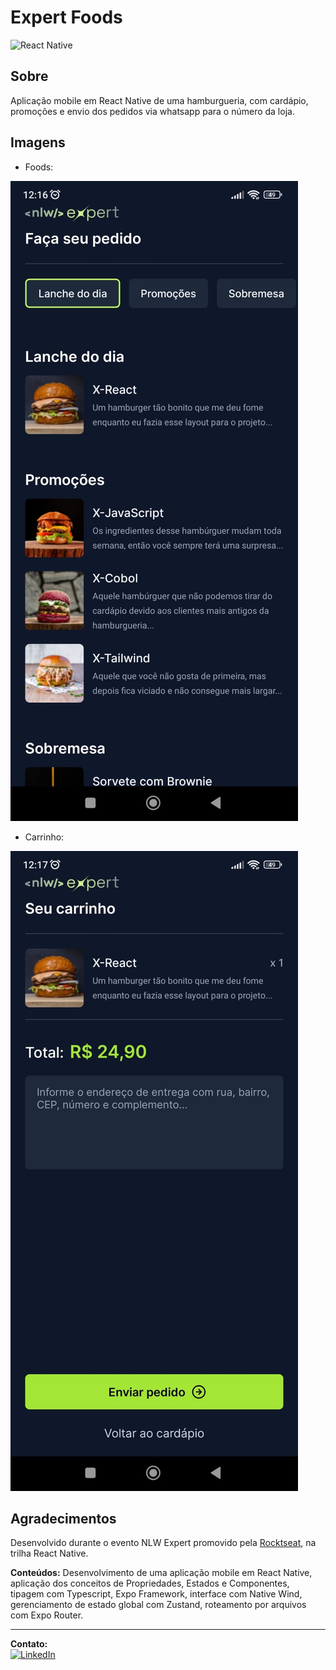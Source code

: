 # Expert Foods
![React Native](https://img.shields.io/badge/React_Native-20232A?style=for-the-badge&logo=react&logoColor=61DAFB)

## Sobre
Aplicação mobile em React Native de uma hamburgueria, com cardápio, promoções e envio dos pedidos via whatsapp para o número da loja.

## Imagens
- Foods:
  
![screen1](assets/images/screenshots/screen-01.jpg)

- Carrinho:

![screen2](https://github.com/Alan-oliveir/expert-foods/blob/master/assets/images/screenshots/screen-03.jpg)

## Agradecimentos   
Desenvolvido durante o evento NLW Expert promovido pela [Rocktseat](https://www.rocketseat.com.br/), na trilha React Native.  

**Conteúdos:** Desenvolvimento de uma aplicação mobile em React Native, aplicação dos conceitos de Propriedades,
Estados e Componentes, tipagem com Typescript, Expo Framework, interface com Native Wind, gerenciamento de
estado global com Zustand, roteamento por arquivos com Expo Router.

___
**Contato:**  
[![LinkedIn](https://img.shields.io/badge/LinkedIn-0077B5?style=for-the-badge&logo=linkedin&logoColor=white)](https://www.linkedin.com/in/alan-ogoncalves)

